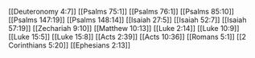 [[Deuteronomy 4:7]]
[[Psalms 75:1]]
[[Psalms 76:1]]
[[Psalms 85:10]]
[[Psalms 147:19]]
[[Psalms 148:14]]
[[Isaiah 27:5]]
[[Isaiah 52:7]]
[[Isaiah 57:19]]
[[Zechariah 9:10]]
[[Matthew 10:13]]
[[Luke 2:14]]
[[Luke 10:9]]
[[Luke 15:5]]
[[Luke 15:8]]
[[Acts 2:39]]
[[Acts 10:36]]
[[Romans 5:1]]
[[2 Corinthians 5:20]]
[[Ephesians 2:13]]
